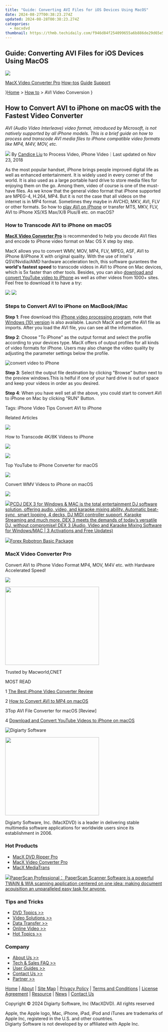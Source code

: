 ```yaml
---
title: "Guide: Converting AVI Files for iOS Devices Using MacOS"
date: 2024-08-27T00:38:23.274Z
updated: 2024-08-28T00:38:23.274Z
categories:
  - macxdvd
thumbnail: https://thmb.techidaily.com/f946d84f254099655a6b886de29d65e5f587fa0ecc62cec124a4f1eb3cdbb6d6.jpg
---
```


## Guide: Converting AVI Files for iOS Devices Using MacOS

[![](https://www.macxdvd.com/mac-dvd-video-converter-how-to/../image-style/article-seo/icon5.png)](https://tools.techidaily.com/macxdvd/products/)

[MacX Video Converter Pro](https://tools.techidaily.com/macxdvd/products/) [How-tos](https://tools.techidaily.com/macxdvd/products/) [Guide](https://tools.techidaily.com/macxdvd/products/) [Support](https://tools.techidaily.com/macxdvd/products/) 

}[Home](https://tools.techidaily.com/macxdvd/products/) \> [How to](https://tools.techidaily.com/macxdvd/products/) \> AVI Video Conversion }

## How to Convert AVI to iPhone on macOS with the Fastest Video Converter

_AVI (Audio Video Interleave) video format, introduced by Microsoft, is not natively supported by all iPhone models. This is a brief guide on how to process and transcode AVI media files to iPhone compatible video formats like MP4, M4V, MOV, etc._ 

![](https://www.macxdvd.com/mac-dvd-video-converter-how-to/../image-style/article-seo/icon1.png) By [Candice Liu](https://www.linkedin.com/in/candice-liu-444483a3/) to Process Video, iPhone Video｜Last updated on Nov 23, 2018



As the most popular handset, iPhone brings people improved digital life as well as enhanced entertainment. It is widely used in every corner of the world. It is also used as a large portable hard drive to store media files for enjoying them on the go. Among them, video of course is one of the must-have files. As we know that the general video format that iPhone supported are MPEG-4, H.264, MP4\. But it is not the case that all videos on the internet is in MP4 format. Sometimes they maybe in AVCHD, MKV, AVI, FLV or other formats. So how to [play AVI on iPhone](https://tools.techidaily.com/macxdvd/products/) or transfer MTS, MKV, FLV, AVI to iPhone XS/XS Max/X/8 Plus/8 etc. on macOS?

### How to Transcode AVI to iPhone on macOS

[**MacX Video Converter Pro**](https://tools.techidaily.com/macxdvd/products/) is recommended to help you decode AVI files and encode to iPhone video format on Mac OS X step by step.

MacX allows you to convert WMV, MOV, MP4, FLV, MPEG, ASF, AVI to iPhone 8/iPhone X with original quality. With the use of Intel's QSV/Nvidia/AMD hardware acceleration tech, this software gurantees the **world's fastest speed** to transcode videos in AVI to iPhone on Mac devices, which is 5x faster than other tools. Besides, you can also [download and convert YouTube video to iPhone](https://tools.techidaily.com/macxdvd/products/) as well as other videos from 1000+ sites. Feel free to download it to have a try:

[![](https://www.macxdvd.com/mac-dvd-video-converter-how-to/../image-style/article-seo/d-win.png)](https://tools.techidaily.com/macxdvd/products/) [![](https://www.macxdvd.com/mac-dvd-video-converter-how-to/../image-style/article-seo/d-mac.png)](https://tools.techidaily.com/macxdvd/products/) 

### Steps to Convert AVI to iPhone on MacBook/iMac

**Step 1**: Free download this [iPhone video processing program](https://tools.techidaily.com/macxdvd/products/), note that [Windows (10) version](https://tools.techidaily.com/macxdvd/products/) is also available. Launch MacX and get the AVI file as imports. After you load the AVI file, you can see all the information. 

**Step 2**: Choose "To iPhone" as the output format and select the profile according to your devices type. MacX offers of output profiles for all kinds of video formats for iPhone. Users may also change the video quality by adjusting the parameter settings below the profile.

![convert video to iPhone](https://www.macxdvd.com/mac-dvd-video-converter-how-to/article-image/videoproc-video-to-iphone-800.jpg)

**Step 3**: Select the output file destination by clicking "Browse" button next to the preview windows.This is helful if one of your hard drive is out of space and keep your videos in order as you desired. 

**Step 4**: When you have well set all the above, you could start to convert AVI to iPhone on Mac by clicking "RUN" Button.

 Tags: iPhone Video Tips Convert AVI to iPhone

Related Articles

![](https://www.macxdvd.com/mac-dvd-video-converter-how-to/../image-style/article-seo/img1.jpg)

 How to Transcode 4K/8K Videos to iPhone

![](https://www.macxdvd.com/mac-dvd-video-converter-how-to/../image-style/article-seo/img2.jpg)

<!-- affiliate ads begin -->
<a href="https://shop.mondly.com/affiliate.php?ACCOUNT=ATISTUDI&AFFILIATE=108875&PATH=https%3A%2F%2Fwww.mondly.com%3FAFFILIATE%3D108875%26RESOURCE%3D%2BBusiness%2B970x90%2B"><img src="https://secure.avangate.com/images/merchant/69c418c33ec2e1a4267fa9bb77fa1428/business-970x90.gif" border="0"></a>
<!-- affiliate ads end -->
 Top YouTube to iPhone Converter for macOS

![](https://www.macxdvd.com/mac-dvd-video-converter-how-to/../image-style/article-seo/img3.jpg)

 Convert WMV Videos to iPhone on macOS

![](https://www.macxdvd.com/mac-dvd-video-converter-how-to/../image-style/article-seo/vcp.png)

<!-- affiliate ads begin -->
<a href="https://shop.pcdj.com/order/checkout.php?PRODS=4698824&QTY=1&AFFILIATE=108875&CART=1"> <img src="https://secure.avangate.com/images/merchant/47f4b6321e9fd8e8f7326a6adc1a7c1e/products/dex3pro-screenshot-homepage.png" border="0">PCDJ DEX 3 for Windows & MAC is the total entertainment DJ software solution, offering audio, video, and karaoke mixing ability. Automatic beat-sync, smart looping, 4 decks, DJ MIDI controller support, Karaoke Streaming and much more. 
DEX 3 meets the demands of today’s versatile DJ, without compromise! 
DEX 3 (Audio, Video and Karaoke Mixing Software for Windows/MAC | 3 Activations and Free Updates)</a>
<!-- affiliate ads end -->
<!-- affiliate ads begin -->
<a href="https://secure.2checkout.com/order/checkout.php?PRODS=4726960&QTY=1&AFFILIATE=108875&CART=1"><img src="https://secure.avangate.com/images/merchant/5f4f7141b65a730b4efb0e0d51f63e94/products/forexrobotronbox.gif" border="0">Forex Robotron Basic Package</a>
<!-- affiliate ads end -->
### MacX Video Converter Pro

Convert AVI to iPhone Video Format MP4, MOV, M4V etc. with Hardware Accelerated Speed!

[![](https://www.macxdvd.com/mac-dvd-video-converter-how-to/../image-style/article-seo/fd.png)](https://tools.techidaily.com/macxdvd/products/) 

<!-- affiliate ads begin -->
<a href="https://modlily.sjv.io/c/5597632/2072819/17059" target="_top" id="2072819"><img src="//a.impactradius-go.com/display-ad/17059-2072819" border="0" alt="" width="300" height="250"/></a><img height="0" width="0" src="https://imp.pxf.io/i/5597632/2072819/17059" style="position:absolute;visibility:hidden;" border="0" />
<!-- affiliate ads end -->
Trusted by Macworld,CNET

MOST READ

1 [The Best iPhone Video Converter Review](https://tools.techidaily.com/macxdvd/products/) 

2 [How to Convert AVI to MP4 on macOS](https://tools.techidaily.com/macxdvd/products/)

3Top AVI File Converter for macOS \[Review\]

4 [Download and Convert YouTube Videos to iPhone on macOS](https://tools.techidaily.com/macxdvd/products/) 



![Digiarty Software](https://www.macxdvd.com/mac-dvd-video-converter-how-to/../icon/logo.png) 

<!-- affiliate ads begin -->
<a href="https://bluettius.sjv.io/c/5597632/2027209/17108" target="_top" id="2027209"><img src="//a.impactradius-go.com/display-ad/17108-2027209" border="0" alt="" width="300" height="250"/></a><img height="0" width="0" src="https://imp.pxf.io/i/5597632/2027209/17108" style="position:absolute;visibility:hidden;" border="0" />
<!-- affiliate ads end -->
Digiarty Software, Inc. (MacXDVD) is a leader in delivering stable multimedia software applications for worldwide users since its establishment in 2006.

### Hot Products

* [MacX DVD Ripper Pro](https://tools.techidaily.com/macxdvd/products/)
* [MacX Video Converter Pro](https://tools.techidaily.com/macxdvd/products/)
* [MacX MediaTrans](https://tools.techidaily.com/macxdvd/products/)

<!-- affiliate ads begin -->
<a href="https://secure.2checkout.com/order/checkout.php?PRODS=37540879&QTY=1&AFFILIATE=108875&CART=1"><img src="https://paperscan.orpalis.com/img/content/You_prefer_to_use.png" border="0">PaperScan Professional： PaperScan Scanner Software is a powerful TWAIN & WIA scanning application centered on one idea: making document acquisition an unparalleled easy task for anyone.</a>
<!-- affiliate ads end -->
### Tips and Tricks

* [DVD Topics >>](https://tools.techidaily.com/macxdvd/products/)
* [Video Solutions >>](https://tools.techidaily.com/macxdvd/products/)
* [Data Transfer >>](https://tools.techidaily.com/macxdvd/products/)
* [Online Video >>](https://tools.techidaily.com/macxdvd/products/)
* [Hot Topics >>](https://tools.techidaily.com/macxdvd/products/)

### Company

* [About Us >>](https://tools.techidaily.com/macxdvd/products/)
* [Tech & Sales FAQ >>](https://tools.techidaily.com/macxdvd/products/)
* [User Guides >>](https://tools.techidaily.com/macxdvd/products/)
* [Contact Us >>](https://tools.techidaily.com/macxdvd/products/)
* [Partner >>](https://tools.techidaily.com/macxdvd/products/)



[Home](https://tools.techidaily.com/macxdvd/products/) | [About](https://tools.techidaily.com/macxdvd/products/) | [Site Map](https://tools.techidaily.com/macxdvd/products/) | [Privacy Policy](https://tools.techidaily.com/macxdvd/products/) | [Terms and Conditions](https://tools.techidaily.com/macxdvd/products/) | [License Agreement](https://tools.techidaily.com/macxdvd/products/) | [Resource](https://tools.techidaily.com/macxdvd/products/) | [News](https://tools.techidaily.com/macxdvd/products/) | [Contact Us](https://tools.techidaily.com/macxdvd/products/)

Copyright © 2024 Digiarty Software, Inc (MacXDVD). All rights reserved

Apple, the Apple logo, Mac, iPhone, iPad, iPod and iTunes are trademarks of Apple Inc, registered in the U.S. and other countries.  
Digiarty Software is not developed by or affiliated with Apple Inc.

<ins class="adsbygoogle"
     style="display:block"
     data-ad-format="autorelaxed"
     data-ad-client="ca-pub-7571918770474297"
     data-ad-slot="1223367746"></ins>



<ins class="adsbygoogle"
     style="display:block"
     data-ad-client="ca-pub-7571918770474297"
     data-ad-slot="8358498916"
     data-ad-format="auto"
     data-full-width-responsive="true"></ins>


